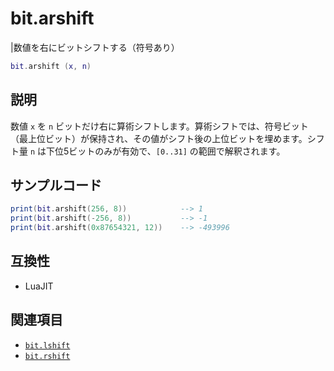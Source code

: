 # bit.arshift

|数値を右にビットシフトする（符号あり）

```lua
bit.arshift (x, n)
```

## 説明

数値 `x` を `n` ビットだけ右に算術シフトします。算術シフトでは、符号ビット（最上位ビット）が保持され、その値がシフト後の上位ビットを埋めます。シフト量 `n` は下位5ビットのみが有効で、`[0..31]` の範囲で解釈されます。

## サンプルコード

```lua
print(bit.arshift(256, 8))            --> 1
print(bit.arshift(-256, 8))           --> -1
print(bit.arshift(0x87654321, 12))    --> -493996
```

## 互換性

- LuaJIT

## 関連項目

- [`bit.lshift`](lshift.md)
- [`bit.rshift`](rshift.md)